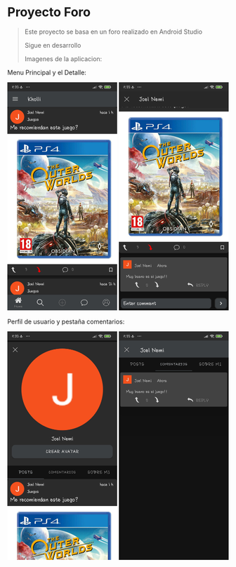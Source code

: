 # Proyecto Foro
> Este proyecto se basa en un foro realizado en Android Studio
>
> Sigue en desarrollo
>
>Imagenes de la aplicacion:


Menu Principal y el Detalle:

<p align="center">
<img src="/library/Captura1_Foro.jpg" width="250" display ="inline" title="Captura 1">
<img src="/library/Captura2_Foro.jpg" width="250" display ="inline" title="Captura 2">
</p>

Perfil de usuario y pestaña comentarios:

<p align="center">
<img src="/library/Captura3_Foro.jpg" width="250" display ="inline" title="Captura 3">
<img src="/library/Captura4_Foro.jpg" width="250" display ="inline" title="Captura 4">
</p>

